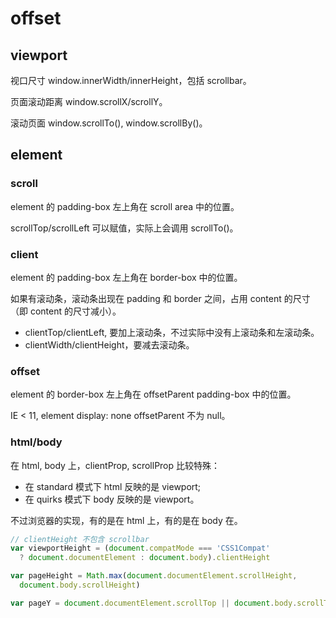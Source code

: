 # offset

## viewport

视口尺寸 window.innerWidth/innerHeight，包括 scrollbar。

页面滚动距离 window.scrollX/scrollY。

滚动页面 window.scrollTo(), window.scrollBy()。

## element

### scroll

element 的 padding-box 左上角在 scroll area 中的位置。

scrollTop/scrollLeft 可以赋值，实际上会调用 scrollTo()。

### client

element 的 padding-box 左上角在 border-box 中的位置。

如果有滚动条，滚动条出现在 padding 和 border 之间，占用 content 的尺寸（即 content 的尺寸减小）。

- clientTop/clientLeft, 要加上滚动条，不过实际中没有上滚动条和左滚动条。
- clientWidth/clientHeight，要减去滚动条。

### offset

element 的 border-box 左上角在 offsetParent padding-box 中的位置。

IE < 11, element display: none offsetParent 不为 null。

### html/body

在 html, body 上，clientProp, scrollProp 比较特殊：

- 在 standard 模式下 html 反映的是 viewport;
- 在 quirks 模式下 body 反映的是 viewport。

不过浏览器的实现，有的是在 html 上，有的是在 body 在。

```js
// clientHeight 不包含 scrollbar
var viewportHeight = (document.compatMode === 'CSS1Compat'
  ? document.documentElement : document.body).clientHeight

var pageHeight = Math.max(document.documentElement.scrollHeight,
  document.body.scrollHeight)

var pageY = document.documentElement.scrollTop || document.body.scrollTop
```
